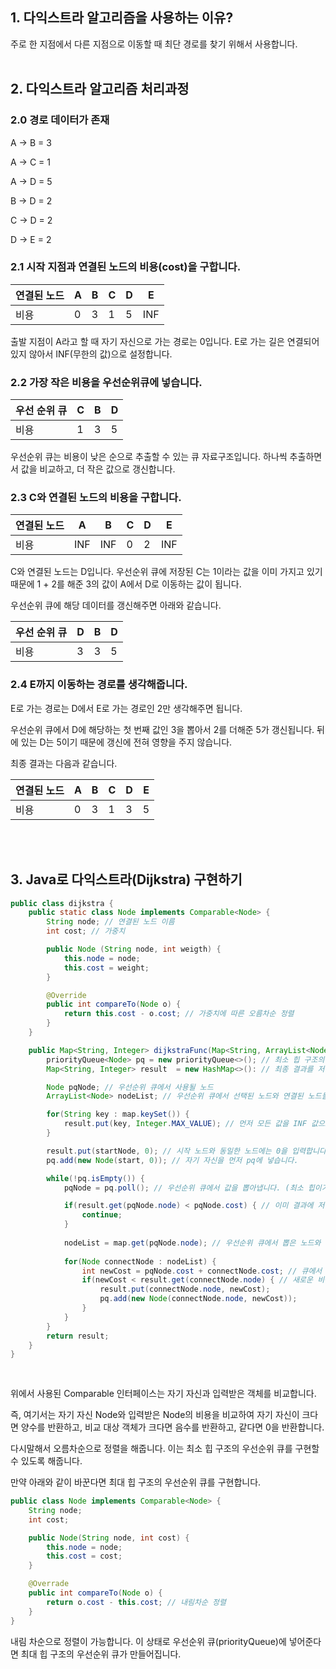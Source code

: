 ## 1. 다익스트라 알고리즘을 사용하는 이유?

주로 한 지점에서 다른 지점으로 이동할 때 최단 경로를 찾기 위해서 사용합니다.
<br><br>

## 2. 다익스트라 알고리즘 처리과정

### 2.0 경로 데이터가 존재

A → B = 3

A → C = 1

A → D = 5

B → D = 2

C → D = 2

D → E = 2

### 2.1 시작 지점과 연결된 노드의 비용(cost)을 구합니다.

| 연결된 노드 | A | B | C | D | E |
| --- | --- | --- | --- | --- | --- |
| 비용 | 0 | 3 | 1 | 5 | INF |

출발 지점이 A라고 할 때 자기 자신으로 가는 경로는 0입니다. E로 가는 길은 연결되어 있지 않아서 INF(무한의 값)으로 설정합니다.

### 2.2 가장 작은 비용을 우선순위큐에 넣습니다.

| 우선 순위 큐 | C | B | D |
| --- | --- | --- | --- |
| 비용 | 1 | 3 | 5 |

우선순위 큐는 비용이 낮은 순으로 추출할 수 있는 큐 자료구조입니다. 하나씩 추출하면서 값을 비교하고, 더 작은 값으로 갱신합니다.

### 2.3 C와 연결된 노드의 비용을 구합니다.

| 연결된 노드 | A | B | C | D | E |
| --- | --- | --- | --- | --- | --- |
| 비용 | INF | INF | 0 | 2 | INF |

C와 연결된 노드는 D입니다. 우선순위 큐에 저장된 C는 1이라는 값을 이미 가지고 있기 때문에 1 + 2를 해준 3의 값이 A에서 D로 이동하는 값이 됩니다.

우선순위 큐에 해당 데이터를 갱신해주면 아래와 같습니다.

| 우선 순위 큐 | D | B | D |
| --- | --- | --- | --- |
| 비용 | 3 | 3 | 5 |

### 2.4 E까지 이동하는  경로를 생각해줍니다.

E로 가는 경로는 D에서 E로 가는 경로인 2만 생각해주면 됩니다. 

우선순위 큐에서 D에 해당하는 첫 번째 값인 3을 뽑아서 2를 더해준 5가 갱신됩니다. 뒤에 있는 D는 5이기 때문에 갱신에 전혀 영향을 주지 않습니다. 

최종 결과는 다음과 같습니다.

| 연결된 노드 | A | B | C | D | E |
| --- | --- | --- | --- | --- | --- |
| 비용 | 0 | 3 | 1 | 3 | 5 |

<br><br>

## 3. Java로 다익스트라(Dijkstra) 구현하기

```java
public class dijkstra {
	public static class Node implements Comparable<Node> {
		String node; // 연결된 노드 이름
		int cost; // 가중치

		public Node (String node, int weigth) {
			this.node = node;
			this.cost = weight;
		}

		@Override
		public int compareTo(Node o) {
			return this.cost - o.cost; // 가중치에 따른 오름차순 정렬
		}
	}

	public Map<String, Integer> dijkstraFunc(Map<String, ArrayList<Node>> map, String startNode) {
		priorityQueue<Node> pq = new priorityQueue<>(); // 최소 힙 구조의 우선순위 큐를 구현
		Map<String, Integer> result  = new HashMap<>(): // 최종 결과를 저장할 맵을 구현

		Node pqNode; // 우선순위 큐에서 사용될 노드
		ArrayList<Node> nodeList; // 우선순위 큐에서 선택된 노드와 연결된 노드들을 저장할 리스트

		for(String key : map.keySet()) {
			result.put(key, Integer.MAX_VALUE); // 먼저 모든 값을 INF 값으로 초기화.
		}

		result.put(startNode, 0); // 시작 노드와 동일한 노드에는 0을 입력합니다.
		pq.add(new Node(start, 0)); // 자기 자신을 먼저 pq에 넣습니다.

		while(!pq.isEmpty()) {
			pqNode = pq.poll(); // 우선순위 큐에서 값을 뽑아냅니다. (최소 힙이기 때문에 가장 작은 값을 빼냄)

			if(result.get(pqNode.node) < pqNode.cost) { // 이미 결과에 저장된 비용이 뽑은 node의 비용보다 적다면 값을 바꿀 필요가 없다.
				continue;
			}
			
			nodeList = map.get(pqNode.node); // 우선순위 큐에서 뽑은 노드와 연결된 노드들을 모두 얻습니다.
			
			for(Node connectNode : nodeList) {
				int newCost = pqNode.cost + connectNode.cost; // 큐에서 뽑은 비용에 연결된 노드의 비용을 더합니다.
				if(newCost < result.get(connectNode.node) { // 새로운 비용이 만약 result에 저장된 비용보다 작다면 새롭게 값을 갱신하고, 우선순위 큐도 갱신합니다.
					result.put(connectNode.node, newCost);
					pq.add(new Node(connectNode.node, newCost));
				}
			}
		}
		return result;
	}
}
				
		
```

위에서 사용된 Comparable 인터페이스는 자기 자신과 입력받은 객체를 비교합니다. 

즉, 여기서는 자기 자신 Node와 입력받은 Node의 비용을 비교하여 자기 자신이 크다면 양수를 반환하고, 비교 대상 객체가 크다면 음수를 반환하고, 같다면 0을 반환합니다. 

다시말해서 오름차순으로 정렬을 해줍니다. 이는 최소 힙 구조의 우선순위 큐를 구현할 수 있도록 해줍니다. 

만약 아래와 같이 바꾼다면 최대 힙 구조의 우선순위 큐를 구현합니다.

```java
public class Node implements Comparable<Node> {
	String node;
	int cost;

	public Node(String node, int cost) {
		this.node = node;
		this.cost = cost;
	}

	@Overrade
	public int compareTo(Node o) {
		return o.cost - this.cost; // 내림차순 정렬
	}
}
```

내림 차순으로 정렬이 가능합니다. 이 상태로 우선순위 큐(priorityQueue)에 넣어준다면 최대 힙 구조의 우선순위 큐가 만들어집니다.
